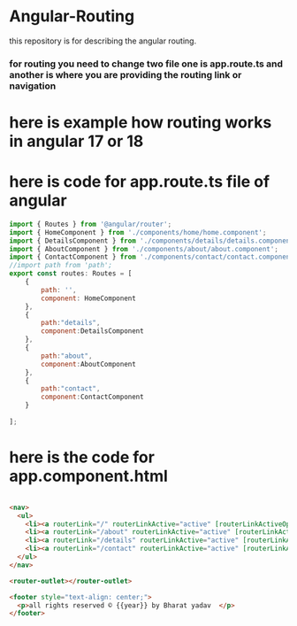 # Angular-Routing
this repository is for describing the angular routing.
### for routing you need to change two file one is app.route.ts and another is where you are providing the routing link or navigation
# here is example how routing works in angular 17 or 18

# here is code for app.route.ts file of angular

```javascript
import { Routes } from '@angular/router';
import { HomeComponent } from './components/home/home.component';
import { DetailsComponent } from './components/details/details.component';
import { AboutComponent } from './components/about/about.component';
import { ContactComponent } from './components/contact/contact.component';
//import path from 'path';
export const routes: Routes = [
    {
        path: '',
        component: HomeComponent
    },
    {
        path:"details",
        component:DetailsComponent
    },
    {
        path:"about",
        component:AboutComponent
    },
    {
        path:"contact",
        component:ContactComponent
    }
    
];


```

# here is the code for app.component.html

```html

<nav>
  <ul>
    <li><a routerLink="/" routerLinkActive="active" [routerLinkActiveOptions]="{ exact: true }" ariaCurrentWhenActive="page">Home</a></li>
    <li><a routerLink="/about" routerLinkActive="active" [routerLinkActiveOptions]="{ exact: true }" ariaCurrentWhenActive="page">about</a></li>
    <li><a routerLink="/details" routerLinkActive="active" [routerLinkActiveOptions]="{ exact: true }" ariaCurrentWhenActive="page">details</a></li>
    <li><a routerLink="/contact" routerLinkActive="active" [routerLinkActiveOptions]="{ exact: true }" ariaCurrentWhenActive="page">contactus</a></li>
  </ul>
</nav>

<router-outlet></router-outlet>

<footer style="text-align: center;">
  <p>all rights reserved © {{year}} by Bharat yadav  </p>
</footer>

```
